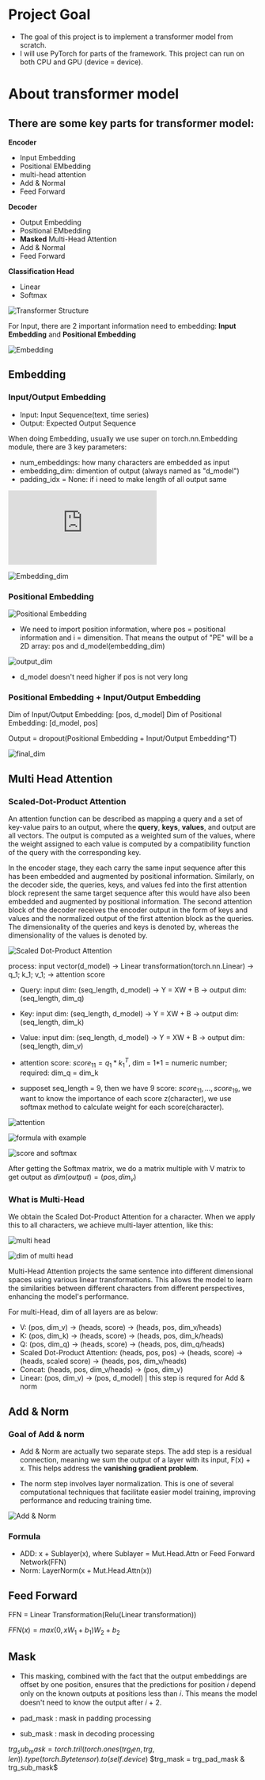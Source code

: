 # Project Goal

- The goal of this project is to implement a transformer model from scratch.
- I will use PyTorch for parts of the framework. This project can run on both CPU and GPU (device = device).

# About transformer model

## There are some key parts for transformer model:

**Encoder**
- Input Embedding
- Positional EMbedding
- multi-head attention
- Add & Normal
- Feed Forward

**Decoder**
- Output Embedding
- Positional EMbedding
- **Masked** Multi-Head Attention
- Add & Normal
- Feed Forward

**Classification Head**
- Linear
- Softmax

![Transformer Structure](/pic/image.png)

For Input, there are 2 important information need to embedding: **Input Embedding** and **Positional Embedding**

![Embedding](/pic/image-1.png)

## Embedding

### Input/Output Embedding

- Input: Input Sequence(text, time series)
- Output: Expected Output Sequence

When doing Embedding, usually we use super on torch.nn.Embedding module, there are 3 key parameters:

- num_embeddings: how many characters are embedded as input
- embedding_dim: dimention of output (always named as "d_model")
- padding_idx = None: if i need to make length of all output same

![Source](https://pytorch.org/docs/stable/generated/torch.nn.Embedding.html)

![Embedding_dim](/pic/embedding_dim.png)


### Positional Embedding


![Positional Embedding](/pic/Position_Embedding.png)

- We need to import position information, where pos = positional information and i = dimensition. That means the output of "PE" will be a 2D array: pos and d_model(embedding_dim)

![output_dim](/pic/output_dim.png)

- d_model doesn't need higher if pos is not very long


### Positional Embedding + Input/Output Embedding

Dim of Input/Output Embedding: \[pos, d_model\]
Dim of Positional Embedding: \[d_model, pos\]

Output = dropout(Positional Embedding + Input/Output Embedding^T)

![final_dim](/pic/final_dim.png)


## Multi Head Attention

### Scaled-Dot-Product Attention

An attention function can be described as mapping a query and a set of key-value pairs to an output, where the **query**, **keys**, **values**, and output are all vectors. The output is computed as a weighted sum of the values, where the weight assigned to each value is computed by a compatibility function of the query with the corresponding key.

In the encoder stage, they each carry the same input sequence after this has been embedded and augmented by positional information. Similarly, on the decoder side, the queries, keys, and values fed into the first attention block represent the same target sequence after this would have also been embedded and augmented by positional information. The second attention block of the decoder receives the encoder output in the form of keys and values and the normalized output of the first attention block as the queries. The dimensionality of the queries and keys is denoted by, whereas the dimensionality of the values is denoted by.

![Scaled Dot-Product Attention](/pic/Scaled_Dot_Product_Attention.png)

process: input vector(d_model) -> Linear transformation(torch.nn.Linear) -> q_1; k_1; v_1; -> attention score

- Query: input dim: (seq_length, d_model) -> Y = XW + B -> output dim: (seq_length, dim_q)
- Key: input dim: (seq_length, d_model) -> Y = XW + B -> output dim: (seq_length, dim_k)
- Value: input dim: (seq_length, d_model) -> Y = XW + B -> output dim: (seq_length, dim_v)

- attention score: $score_{11} = q_1*k_1^T$, dim = 1*1 = numeric number; required: dim_q = dim_k

- supposet seq_length = 9, then we have 9 score: $score_{11}, ..., score_{19}$, we want to know the importance of each score z(character), we use softmax method to calculate weight for each score(character).

![attention](\pic\attention.png)

![formula with example](\pic\formula_with_example.png)

![score and softmax](\pic\score_and_softmax.png)

After getting the Softmax matrix, we do a matrix multiple with V matrix to get output as $dim(output) = (pos, dim_v)$


### What is Multi-Head

We obtain the Scaled Dot-Product Attention for a character. When we apply this to all characters, we achieve multi-layer attention, like this:

![multi head](\pic\multi_head.png)

![dim of multi head](\pic\multi_head_dim.png)

Multi-Head Attention projects the same sentence into different dimensional spaces using various linear transformations. This allows the model to learn the similarities between different characters from different perspectives, enhancing the model's performance.

For multi-Head, dim of all layers are as below:

- V: (pos, dim_v) -> (heads, score) -> (heads, pos, dim_v/heads)
- K: (pos, dim_k) -> (heads, score) -> (heads, pos, dim_k/heads)
- Q: (pos, dim_q) -> (heads, score) -> (heads, pos, dim_q/heads)
- Scaled Dot-Product Attention: (heads, pos, pos) -> (heads, score) -> (heads, scaled score) -> (heads, pos, dim_v/heads)
- Concat: (heads, pos, dim_v/heads) -> (pos, dim_v)
- Linear: (pos, dim_v) -> (pos, d_model) | this step is requred for Add & norm


## Add & Norm

### Goal of Add & norm

- Add & Norm are actually two separate steps. The add step is a residual connection, meaning we sum the output of a layer with its input, F(x) + x. This helps address the **vanishing gradient problem**.

- The norm step involves layer normalization. This is one of several computational techniques that facilitate easier model training, improving performance and reducing training time.

![Add & Norm](\pic\Add_Norm.png)

### Formula

- ADD: x + Sublayer(x), where Sublayer = Mut.Head.Attn or Feed Forward Network(FFN)
- Norm: LayerNorm(x + Mut.Head.Attn(x))


## Feed Forward

FFN = Linear Transformation(Relu(Linear transformation))

$FFN(x) = max(0, xW_1+b_1)W_2+b_2$


## Mask

- This masking, combined with the fact that the output embeddings are offset by one position, ensures that the predictions for position 𝑖 depend only on the known outputs at positions less than 𝑖. This means the model doesn't need to know the output after 𝑖 + 2.

- pad_mask : mask in padding processing
- sub_mask : mask in decoding processing

$trg_sub_mask = torch.tril(torch.ones(trg_len, trg,len)).type(torch.Bytetensor).to(self.device)$
$trg_mask = trg_pad_mask & trg_sub_mask$